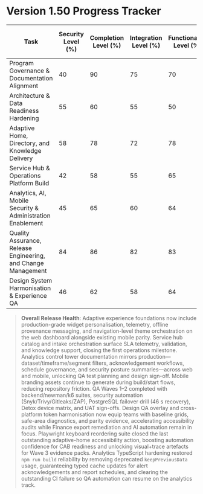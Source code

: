 # Version 1.50 Progress Tracker

| Task | Security Level (%) | Completion Level (%) | Integration Level (%) | Functionality Level (%) | Error Free Level (%) | Production Level (%) | Overall Level (%) |
| --- | --- | --- | --- | --- | --- | --- | --- |
| Program Governance & Documentation Alignment | 40 | 90 | 75 | 70 | 65 | 60 | 72 |
| Architecture & Data Readiness Hardening | 55 | 60 | 55 | 50 | 45 | 45 | 52 |
| Adaptive Home, Directory, and Knowledge Delivery | 58 | 78 | 72 | 78 | 66 | 68 | 70 |
| Service Hub & Operations Platform Build | 42 | 58 | 55 | 65 | 52 | 55 | 55 |
| Analytics, AI, Mobile Security & Administration Enablement | 45 | 65 | 60 | 64 | 75 | 68 | 63 |
| Quality Assurance, Release Engineering, and Change Management | 84 | 86 | 82 | 83 | 80 | 82 | 83 |
| Design System Harmonisation & Experience QA | 46 | 62 | 58 | 64 | 56 | 60 | 58 |

> **Overall Release Health**: Adaptive experience foundations now include production-grade widget personalisation, telemetry, offline provenance messaging, and navigation-level theme orchestration on the web dashboard alongside existing mobile parity. Service hub catalog and intake orchestration surface SLA telemetry, validation, and knowledge support, closing the first operations milestone. Analytics control tower documentation mirrors production—dataset/timeframe/segment filters, acknowledgement workflows, schedule governance, and security posture summaries—across web and mobile, unlocking QA test planning and design sign-off. Mobile branding assets continue to generate during build/start flows, reducing repository friction. QA Waves 1–2 completed with backend/newman/k6 suites, security automation (Snyk/Trivy/Gitleaks/ZAP), PostgreSQL failover drill (46 s recovery), Detox device matrix, and UAT sign-offs. Design QA overlay and cross-platform token harmonisation now equip teams with baseline grids, safe-area diagnostics, and parity evidence, accelerating accessibility audits while Finance export remediation and AI automation remain in focus. Playwright keyboard reordering suite closed the last outstanding adaptive-home accessibility action, boosting automation confidence for CAB readiness and unlocking visual+trace artefacts for Wave 3 evidence packs.
Analytics TypeScript hardening restored `npm run build` reliability by removing deprecated `keepPreviousData` usage, guaranteeing typed cache updates for alert acknowledgements and report schedules, and clearing the outstanding CI failure so QA automation can resume on the analytics track.
